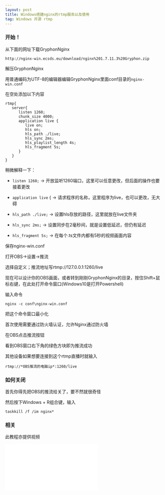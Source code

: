 ```yaml
---
layout: post
title: Windows搭建nginx的rtmp服务以及使用
tag: Windows 开源 rtmp
---
```


### 开始！

从下面的网址下载GryphonNginx

```
http://nginx-win.ecsds.eu/download/nginx%201.7.11.3%20Gryphon.zip
```

解压GryphonNginx

用普通编码为UTF-8的编辑器编辑GryphonNginx里面conf目录的`nginx-win.conf`

在空处添加以下内容

```
rtmp{
   server{
      listen 1260;
      chunk_size 4000;
      application live {
         live on;
         hls on;
         hls_path ./live;
         hls_sync 2ms;
         hls_playlist_length 4s;
         hls_fragment 5s;
      }
   }
}
```

稍微解释一下：

- `listen 1260;` -> 开放监听1260端口，这里可以任意更改，但后面的操作也要接着更改

- `application live` { -> 请求程序的名称，这里程序为live，也可以更改，无大碍

- `hls_path ./live;` -> 设置hls存放的路径，这里就放在live文件夹

- `hls_sync 2ms;` -> 设置同步在2毫秒间，就是设置低延迟，但仍有延迟

- `hls_fragment 5s;` -> 在每个.ts文件内都有5秒的视频画面内容

保存nginx-win.conf

打开OBS->设置->推流

选择自定义；推流地址写rtmp://127.0.0.1:1260/live

现在可以设计你的OBS画面，或者转到刚刚GryphonNginx的目录，按住Shift+鼠标右键，在此处打开命令窗口(Windows10是打开Powershell)

输入命令

```
nginx -c conf\nginx-win.conf
```

把这个命令窗口最小化

首次使用需要通过防火墙认证，允许Nginx通过防火墙

在OBS点击推流按钮

看到OBS窗口右下角的绿色方块即为推流成功

其他设备如果想要连接到这个rtmp直播时就输入

```
rtmp://*OBS推流的电脑ip*:1260/live
```

### 如何关闭

首先你得先把OBS的推流给关了，要不然就很奇怪

然后按下Windows + R组合键，输入

```
taskkill /f /im nginx*
```

### 相关
此教程亦提供视频
<iframe src="//player.bilibili.com/player.html?aid=840122172&bvid=BV1x54y1d7ZA&cid=176957363&page=1" scrolling="no" border="0" frameborder="no" framespacing="0" allowfullscreen="true"> </iframe>
